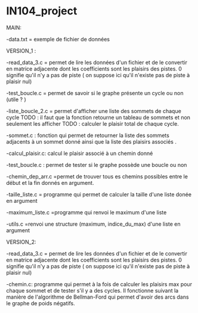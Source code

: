 # IN104_project

MAIN: 

-data.txt = exemple de fichier de données 

VERSION_1 : 

-read_data_3.c = permet de lire les données d'un fichier et de le convertir en matrice adjacente dont les coefficients sont les plaisirs des pistes. 0 signifie qu'il n'y a pas de piste ( on suppose ici qu'il n'existe pas de piste à plaisir nul)

-test_boucle.c = permet de savoir si le graphe présente un cycle ou non (utile ? )

-liste_boucle_2.c = permet d'afficher une liste des sommets de chaque cycle 
TODO : il faut que la fonction retourne un tableau de sommets et non seulement les afficher 
TODO : calculer le plaisir total de chaque cycle. 

-sommet.c : fonction qui permet de retourner la liste des sommets adjacents à un sommet donné ainsi que la liste des plaisirs associés .

-calcul_plaisir.c: calcul le plaisir associé à un chemin donné

-test_boucle.c : permet de tester si le graphe possède une boucle ou non

-chemin_dep_arr.c =permet de trouver tous es chemins possibles entre le début et la fin donnés en argument.

-taille_liste.c = programme qui permet de calculer la taille d'une liste donée en argument

-maximum_liste.c =programme qui renvoi le maximum d'une liste

-utils.c =renvoi une structure (maximum, indice_du_max) d'une liste en argument

VERSION_2:


-read_data_3.c = permet de lire les données d'un fichier et de le convertir en matrice adjacente dont les coefficients sont les plaisirs des pistes. 0 signifie qu'il n'y a pas de piste ( on suppose ici qu'il n'existe pas de piste à plaisir nul)

-chemin.c: programme qui permet à la fois de calculer les plaisirs max pour chaque sommet et de tester s'il y a des cycles. Il fonctionne suivant la manière de l'algorithme de Bellman-Ford qui permet d'avoir des arcs dans le graphe de poids négatifs. 

